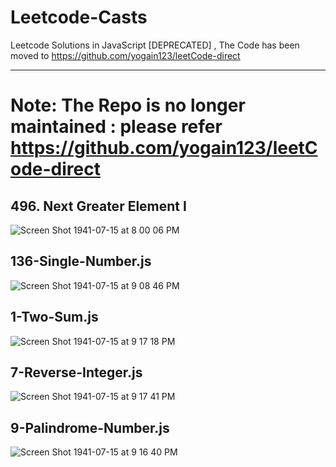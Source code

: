 # Leetcode-Casts
Leetcode Solutions in JavaScript [DEPRECATED] , The Code has been moved to https://github.com/yogain123/leetCode-direct

----

# Note: The Repo is no longer maintained : please refer https://github.com/yogain123/leetCode-direct

 **496. Next Greater Element I**
----
![Screen Shot 1941-07-15 at 8 00 06 PM](https://user-images.githubusercontent.com/14003377/66320779-fa51f580-e90e-11e9-89f4-49878ddfc12f.png)

**136-Single-Number.js**
-----
![Screen Shot 1941-07-15 at 9 08 46 PM](https://user-images.githubusercontent.com/14003377/66326940-70f3f080-e919-11e9-80ac-39094c0199f1.png)

**1-Two-Sum.js**
-----
![Screen Shot 1941-07-15 at 9 17 18 PM](https://user-images.githubusercontent.com/14003377/66327224-055e5300-e91a-11e9-9c8f-f26b7abff341.png)

**7-Reverse-Integer.js**
-----
![Screen Shot 1941-07-15 at 9 17 41 PM](https://user-images.githubusercontent.com/14003377/66327287-1c9d4080-e91a-11e9-8b44-2a4b54aaad7c.png)


**9-Palindrome-Number.js**
-----
![Screen Shot 1941-07-15 at 9 16 40 PM](https://user-images.githubusercontent.com/14003377/66327311-28890280-e91a-11e9-930d-b2d07e4ba74b.png)
